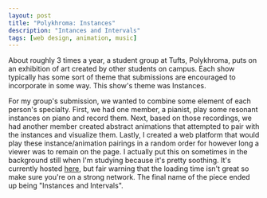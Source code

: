 ```yaml
---
layout: post
title: "Polykhroma: Instances"
description: "Intances and Intervals"
tags: [web design, animation, music]
---
```


About roughly 3 times a year, a student group at Tufts, Polykhroma, puts on an exhibition of art created by other students on campus. Each show typically has some sort of theme that submissions are encouraged to incorporate in some way. This show's theme was Instances.

For my group's submission, we wanted to combine some element of each person's specialty. First, we had one member, a pianist, play some resonant instances on piano and record them. Next, based on those recordings, we had another member created abstract animations that attempted to pair with the instances and visualize them. Lastly, I created a web platform that would play these instance/animation pairings in a random order for however long a viewer was to remain on the page. I actually put this on sometimes in the background still when I'm studying because it's pretty soothing. It's currently hosted [here](http://ryanwsheehan.com/instances-and-intervals/), but fair warning that the loading time isn't great so make sure you're on a strong network. The final name of the piece ended up being "Instances and Intervals".